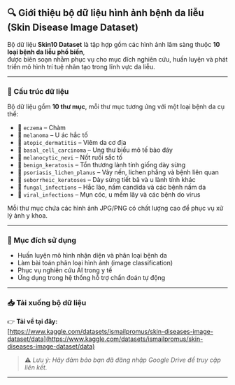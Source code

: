 ## 🔍 Giới thiệu bộ dữ liệu hình ảnh bệnh da liễu (Skin Disease Image Dataset)

Bộ dữ liệu **Skin10 Dataset** là tập hợp gồm các hình ảnh lâm sàng thuộc **10 loại bệnh da liễu phổ biến**,  
được biên soạn nhằm phục vụ cho mục đích nghiên cứu, huấn luyện và phát triển mô hình trí tuệ nhân tạo trong lĩnh vực da liễu.

---

### 📂 Cấu trúc dữ liệu

Bộ dữ liệu gồm **10 thư mục**, mỗi thư mục tương ứng với một loại bệnh da cụ thể:

- 📁 `eczema` – Chàm  
- 📁 `melanoma` – U ác hắc tố  
- 📁 `atopic_dermatitis` – Viêm da cơ địa  
- 📁 `basal_cell_carcinoma` – Ung thư biểu mô tế bào đáy  
- 📁 `melanocytic_nevi` – Nốt ruồi sắc tố  
- 📁 `benign_keratosis` – Tổn thương lành tính giống dày sừng  
- 📁 `psoriasis_lichen_planus` – Vảy nến, lichen phẳng và bệnh liên quan  
- 📁 `seborrheic_keratoses` – Dày sừng tiết bã và u lành tính khác  
- 📁 `fungal_infections` – Hắc lào, nấm candida và các bệnh nấm da  
- 📁 `viral_infections` – Mụn cóc, u mềm lây và các bệnh do virus  

Mỗi thư mục chứa các hình ảnh JPG/PNG có chất lượng cao để phục vụ xử lý ảnh y khoa.

---

### 🎯 Mục đích sử dụng

- Huấn luyện mô hình nhận diện và phân loại bệnh da  
- Làm bài toán phân loại hình ảnh (image classification)  
- Phục vụ nghiên cứu AI trong y tế  
- Ứng dụng trong hệ thống hỗ trợ chẩn đoán tự động

---

### 📥 Tải xuống bộ dữ liệu

👉 **Tải về tại đây:**  
[https://www.kaggle.com/datasets/ismailpromus/skin-diseases-image-dataset/data](https://www.kaggle.com/datasets/ismailpromus/skin-diseases-image-dataset/data)

> ⚠️ *Lưu ý: Hãy đảm bảo bạn đã đăng nhập Google Drive để truy cập liên kết.*

---
